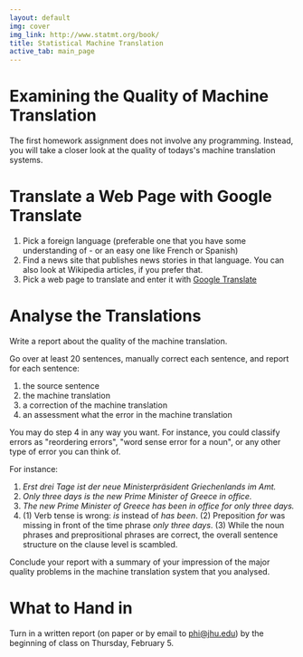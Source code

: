 ```yaml
---
layout: default
img: cover
img_link: http://www.statmt.org/book/
title: Statistical Machine Translation
active_tab: main_page 
---
```


Examining the Quality of Machine Translation
============================================

The first homework assignment does not involve any programming. Instead, you will take a closer look at the quality of todays's machine translation systems.

Translate a Web Page with Google Translate
==========================================

1. Pick a foreign language (preferable one that you have some understanding of - or an easy one like French or Spanish)
2. Find a news site that publishes news stories in that language. You can also look at Wikipedia articles, if you prefer that.
3. Pick a web page to translate and enter it with [Google Translate](https://translate.google.com/)

Analyse the Translations
========================

Write a report about the quality of the machine translation.

Go over at least 20 sentences, manually correct each sentence, and report for each sentence:

1. the source sentence
2. the machine translation
3. a correction of the machine translation
4. an assessment what the error in the machine translation

You may do step 4 in any way you want. For instance, you could classify errors as "reordering errors", "word sense error for a noun", or any other type of error you can think of.

For instance:

1. _Erst drei Tage ist der neue Ministerpräsident Griechenlands im Amt._
2. _Only three days is the new Prime Minister of Greece in office._
3. _The new Prime Minister of Greece has been in office for only three days._
4. (1) Verb tense is wrong: _is_ instead of _has been_. (2) Preposition _for_ was missing in front of the time phrase _only three days_. (3) While the noun phrases and preprositional phrases are correct, the overall sentence structure on the clause level is scambled.

Conclude your report with a summary of your impression of the major quality problems in the machine translation system that you analysed.

What to Hand in
===============

Turn in a written report (on paper or by email to phi@jhu.edu) by the beginning of class on Thursday, February 5.



